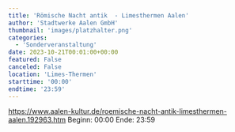 ```yaml
---
title: 'Römische Nacht antik  - Limesthermen Aalen'
author: 'Stadtwerke Aalen GmbH'
thumbnail: 'images/platzhalter.png'
categories:
  - 'Sonderveranstaltung'
date: 2023-10-21T00:01:00+00:00
featured: False
canceled: False
location: 'Limes-Thermen'
starttime: '00:00'
endtime: '23:59'
---
```

https://www.aalen-kultur.de/roemische-nacht-antik-limesthermen-aalen.192963.htm
Beginn: 00:00
 Ende: 23:59